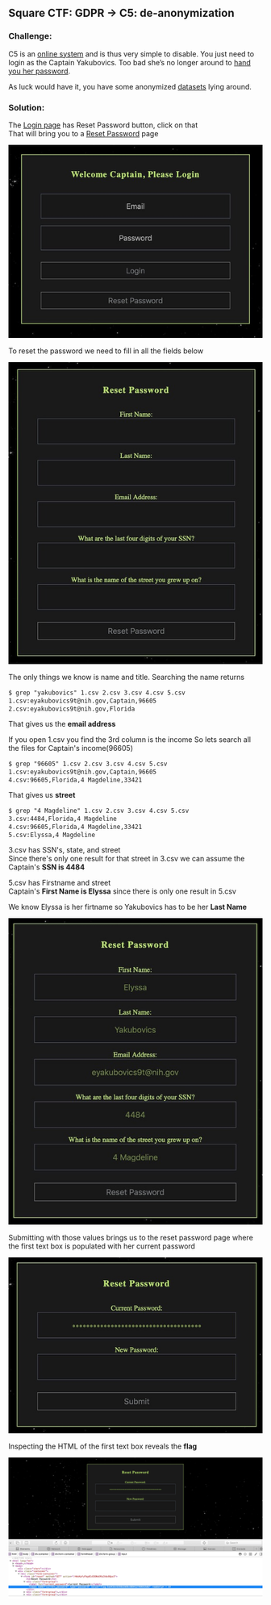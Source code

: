 ## Square CTF: GDPR -> C5: de-anonymization

### Challenge: 
C5 is an [online system](https://glacial-coast-79626.squarectf.com/4WzKpfyFbgdEzO3ONxDPpIXdo9Qps5) and is thus very simple to disable. You just need to login as the Captain Yakubovics. Too bad she’s no longer around to [hand you her password](https://www.sans.org/security-awareness-training/blog/security-awareness-topic-6-passwords).

As luck would have it, you have some anonymized [datasets](https://github.com/vgutta/CTF-s/tree/master/square/c5/datasets) lying around.

### Solution:

The [Login page](https://glacial-coast-79626.squarectf.com/4WzKpfyFbgdEzO3ONxDPpIXdo9Qps5) has Reset Password button, click on that \
That will bring you to a [Reset Password](https://glacial-coast-79626.squarectf.com/4WzKpfyFbgdEzO3ONxDPpIXdo9Qps5/forgot) page

![Login Page](./Login.jpg)

To reset the password we need to fill in all the fields below

![Reset Page](./Reset.jpg)


The only things we know is name and title.
Searching the name returns
```
$ grep "yakubovics" 1.csv 2.csv 3.csv 4.csv 5.csv
1.csv:eyakubovics9t@nih.gov,Captain,96605
2.csv:eyakubovics9t@nih.gov,Florida
```
That gives us the **email address**

If you open 1.csv you find the 3rd column is the income
So lets search all the files for Captain's income(96605)
```
$ grep "96605" 1.csv 2.csv 3.csv 4.csv 5.csv
1.csv:eyakubovics9t@nih.gov,Captain,96605
4.csv:96605,Florida,4 Magdeline,33421
```
That gives us **street**

```
$ grep "4 Magdeline" 1.csv 2.csv 3.csv 4.csv 5.csv
3.csv:4484,Florida,4 Magdeline
4.csv:96605,Florida,4 Magdeline,33421
5.csv:Elyssa,4 Magdeline
```
3.csv has SSN's, state, and street \
Since there's only one result for that street in 3.csv we can assume the Captain's **SSN is 4484**

5.csv has Firstname and street \
Captain's **First Name is Elyssa** since there is only one result in 5.csv

We know Elyssa is her firtname so Yakubovics has to be her **Last Name**

![Reset Fields](./ResetFields.jpg)

Submitting with those values brings us to the reset password page where the first text box is populated with her current password

![Success](./success.jpg)

Inspecting the HTML of the first text box reveals the **flag**

![Reveal](./Reveal.jpg)
